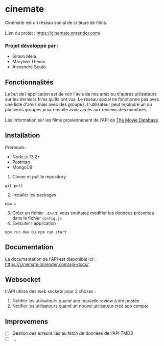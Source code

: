 # cinemate

Cinemate est un réseau social de critique de films.
<br><br> Lien du projet : https://cinemate.onrender.com/

### Projet développé par : 
- Simon Meia
- Maryline Themo
- Alexandre Souto

## Fonctionnalités
Le but de l'application est de voir l'avis de nos amis ou d'autres utilisateurs sur les derniers films qu'ils ont vus. Le réseau social ne fonctionne pas avec une liste d'amis mais avec des groupes. L'utilisateur peut rejoindre un ou plusieurs groupes pour ensuite avoir accès aux reviews des membres.
<br><br>
Les information sur les films proviennenent de l'API de [The Movie Database](https://developers.themoviedb.org/3/getting-started/introduction).

## Installation
Prérequis:
- Node.js 13.2+
- Postman
- MongoDB

1. Cloner et pull le repository
```
git pull
```
2. Installer les packages
```
npm i
```
3. Créer un fichier `.env` si vous souhatez modifier les données présentes dans le fichier `config.js`
4. Exécuter l'application
```
npm run dev OU npm run start
```

## Documentation
La documentation de l'API est disponible ici : https://cinemate.onrender.com/api-docs/


## Websocket
L'API utilise des web sockets pour 2 choses :
1. Notifier les utilisateurs quand une nouvelle review à été postée
2. Notifier les utilisateurs quand un nouvel utilisateur créé son compte

## Improvemens
- [ ] Gestion des erreurs liés au fetch de données de l'API TMDB
- [ ] ...
